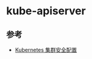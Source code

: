 # kube-apiserver


## 参考

* [Kubernetes 集群安全配置](http://blog.csdn.net/waltonwang/article/details/72905173)